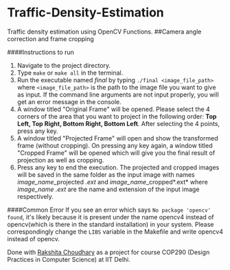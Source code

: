 # Traffic-Density-Estimation
Traffic density estimation using OpenCV Functions.
##Camera angle correction and frame cropping

####Instructions to run

1. Navigate to the project directory.
2. Type `make` or `make all` in the terminal.
3. Run the executable named *final*  by typing `./final <image_file_path>` where `<image_file_path>` is the path to the image file you want to give as input. If the command line arguments are not input properly, you will get an error message in the console.
4. A window titled "Original Frame" will be opened. Please select the 4 corners of the area that you want to project in the following order: **Top Left, Top Right, Bottom Right, Bottom Left**. After selecting the 4 points, press any key. 
5. A window titled "Projected Frame" will open and show the transformed frame (without cropping). On pressing any key again, a window titled "Cropped Frame" will be opened which will give you the final result of projection as well as cropping. 
6. Press any key to end the execution. The projected and cropped images will be saved in the same folder as the input image with names *image_name*_projected *.ext* and *image_name*_cropped*.ext* where *image_name*  *.ext* are the name and extension of the input image respectively.

####Common Error
If you see an error which says  `No package 'opencv' found`, it's likely because it is present under the name opencv4 instead of opencv(which is there in the standard installation) in your system. Please correspondingly change the `LIBS` variable in the Makefile and write opencv4 instead of opencv.

Done with [Rakshita Choudhary](https://github.com/rakshitachoudhary) as a project for course COP290 (Design Practices in Computer Science) at IIT Delhi. 
